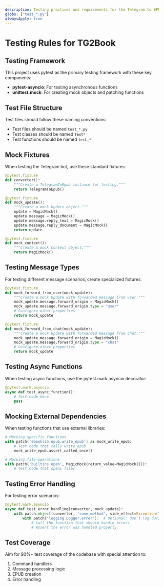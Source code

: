 ```yaml
---
description: Testing practices and requirements for the Telegram to EPUB bot
globs: ["test_*.py"]
alwaysApply: true
---
```


# Testing Rules for TG2Book

## Testing Framework

This project uses pytest as the primary testing framework with these key components:

- **pytest-asyncio**: For testing asynchronous functions
- **unittest.mock**: For creating mock objects and patching functions

## Test File Structure

Test files should follow these naming conventions:
- Test files should be named `test_*.py`
- Test classes should be named `Test*`
- Test functions should be named `test_*`

## Mock Fixtures

When testing the Telegram bot, use these standard fixtures:

```python
@pytest.fixture
def converter():
    """Create a TelegramToEpub instance for testing."""
    return TelegramToEpub()

@pytest.fixture
def mock_update():
    """Create a mock Update object."""
    update = MagicMock()
    update.message = MagicMock()
    update.message.reply_text = MagicMock()
    update.message.reply_document = MagicMock()
    return update

@pytest.fixture
def mock_context():
    """Create a mock Context object."""
    return MagicMock()
```

## Testing Message Types

For testing different message scenarios, create specialized fixtures:

```python
@pytest.fixture
def mock_forward_from_user(mock_update):
    """Create a mock Update with forwarded message from user."""
    mock_update.message.forward_origin = MagicMock()
    mock_update.message.forward_origin.type = "user"
    # Configure other properties
    return mock_update

@pytest.fixture
def mock_forward_from_chat(mock_update):
    """Create a mock Update with forwarded message from chat."""
    mock_update.message.forward_origin = MagicMock()
    mock_update.message.forward_origin.type = "chat"
    # Configure other properties
    return mock_update
```

## Testing Async Functions

When testing async functions, use the pytest.mark.asyncio decorator:

```python
@pytest.mark.asyncio
async def test_async_function():
    # Test code here
    pass
```

## Mocking External Dependencies

When testing functions that use external libraries:

```python
# Mocking specific functions
with patch('ebooklib.epub.write_epub') as mock_write_epub:
    # Test code that calls write_epub
    mock_write_epub.assert_called_once()

# Mocking file operations
with patch('builtins.open', MagicMock(return_value=MagicMock())):
    # Test code that opens files
```

## Testing Error Handling

For testing error scenarios:

```python
@pytest.mark.asyncio
async def test_error_handling(converter, mock_update):
    with patch.object(converter, 'some_method', side_effect=Exception("Test error")):
        with patch('logging.Logger.error'):  # Optional: don't log during tests
            # Call the function that should handle errors
            # Assert the error was handled properly
```

## Test Coverage

Aim for 90%+ test coverage of the codebase with special attention to:
1. Command handlers
2. Message processing logic
3. EPUB creation
4. Error handling 